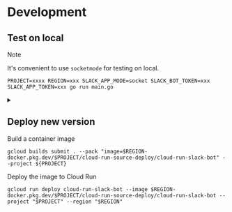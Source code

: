# Development

## Test on local

> [!NOTE]
> It's convenient to use `socketmode` for testing on local.


```
PROJECT=xxxx REGION=xxx SLACK_APP_MODE=socket SLACK_BOT_TOKEN=xxx SLACK_APP_TOKEN=xxx go run main.go
```

<details><summary></summary>

To check `http` mode (TODO):

```
curl -H 'Content-Type: application/json' -X POST -d '{"type": "event_callback", "event": {"type": "app_mention", "user": "xx", "reaction": "memo", "item_user": "xx", "item": {"type": "message", "channel": "CHANNEL", "ts": "1701919197.246629"}, "event_ts": "1704502151.000000"}}' localhost:8080/slack/events
```

</details>


## Deploy new version

Build a container image

```
gcloud builds submit . --pack "image=$REGION-docker.pkg.dev/$PROJECT/cloud-run-source-deploy/cloud-run-slack-bot" --project ${PROJECT}
```

Deploy the image to Cloud Run

```
gcloud run deploy cloud-run-slack-bot --image $REGION-docker.pkg.dev/$PROJECT/cloud-run-source-deploy/cloud-run-slack-bot --project "$PROJECT" --region "$REGION"
```
